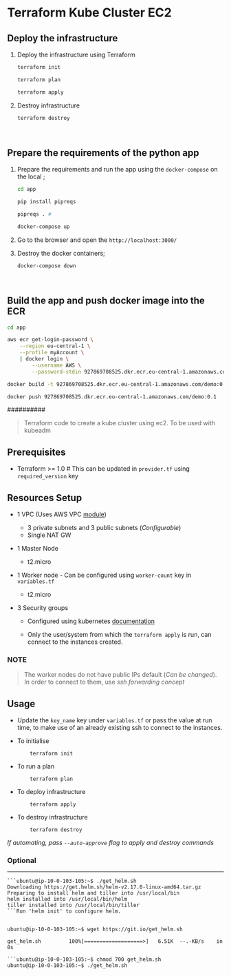 # Terraform Kube Cluster EC2

## Deploy the infrastructure

1. Deploy the infrastructure using Terraform

    ```bash
    terraform init

    terraform plan

    terraform apply
    ```

2. Destroy infrastructure

    ```bash
    terraform destroy
    ```

<br/>

## Prepare the requirements of the python app

1. Prepare the requirements and run the app using the `docker-compose` on the local ;
    ``` bash
    cd app

    pip install pipreqs

    pipreqs . #

    docker-compose up
    ```

2. Go to the browser and open the `http://localhost:3000/`

3. Destroy the docker containers;
    ``` bash
    docker-compose down
    ```

<br/>

## Build the app and push docker image into the ECR

``` bash
cd app

aws ecr get-login-password \
    --region eu-central-1 \
    --profile myAccount \
    | docker login \
        --username AWS \
        --password-stdin 927869708525.dkr.ecr.eu-central-1.amazonaws.com

docker build -t 927869708525.dkr.ecr.eu-central-1.amazonaws.com/demo:0.1 .

docker push 927869708525.dkr.ecr.eu-central-1.amazonaws.com/demo:0.1
```






##########



> Terraform code to create a kube cluster using ec2.
> To be used with kubeadm 


## Prerequisites

- Terraform >= 1.0 # This can be updated in `provider.tf` using `required_version` key

## Resources Setup

- 1 VPC  (Uses AWS VPC [module](https://registry.terraform.io/modules/terraform-aws-modules/vpc/aws/latest))
  - 3 private subnets and 3 public subnets (*Configurable*)
  - Single NAT GW

- 1 Master Node
  - t2.micro

- 1 Worker node - Can be configured using `worker-count` key in `variables.tf`
  - t2.micro  

- 3 Security groups
  - Configured using kubernetes [documentation](https://kubernetes.io/docs/setup/production-environment/tools/kubeadm/install-kubeadm/#check-required-ports)
  
  - Only the user/system from which the `terraform apply` is run, can connect to the instances created. 


### NOTE

> The worker nodes do not have public IPs default (*Can be changed*).  
> In order to connect to them, use *ssh forwarding concept*

## Usage

- Update the `key_name` key under `variables.tf` or pass the value at run time, to make use of an already existing ssh to connect to the instances.


- To initialise
    ```shell
        terraform init
    ```

- To run a plan
    ```shell
        terraform plan
    ```

- To deploy infrastructure 
    ```shell
        terraform apply
    ```

- To destroy infrastructure 
    ```shell
        terraform destroy
    ```

*If automating, pass `--auto-approve` flag to apply and destroy commands*

### Optional



****
```helm install
```ubuntu@ip-10-0-103-105:~$ ./get_helm.sh 
Downloading https://get.helm.sh/helm-v2.17.0-linux-amd64.tar.gz
Preparing to install helm and tiller into /usr/local/bin
helm installed into /usr/local/bin/helm
tiller installed into /usr/local/bin/tiller
```Run 'helm init' to configure helm.


ubuntu@ip-10-0-103-105:~$ wget https://git.io/get_helm.sh

get_helm.sh         100%[===================>]   6.51K  --.-KB/s    in 0s      

```ubuntu@ip-10-0-103-105:~$ chmod 700 get_helm.sh 
ubuntu@ip-10-0-103-105:~$ ./get_helm.sh


